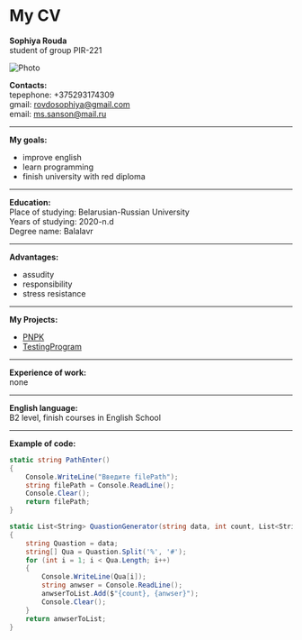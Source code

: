 # My CV

**Sophiya Rouda**  
student of group PIR-221

<image src="images/photo.jpg" alt="Photo">

**Contacts:**  
tepephone: +375293174309  
gmail: [rovdosophiya@gmail.com](mailto:rovdosophiya@gmail.com)  
email: [ms.sanson@mail.ru](https://e.mail.ru/inbox/?app_id_mytracker=58519&authid=lslfgkgt.0gs&back=1%2C1&dwhsplit=s10273.b1ss12743s&from=login%2Cnavi%2Cnavi&x-login-auth=1&afterReload=1)

---

**My goals:**

- improve english
- learn programming
- finish university with red diploma

---

**Education:**  
 Place of studying: Belarusian-Russian University  
 Years of studying: 2020-n.d  
 Degree name: Balalavr

---

**Advantages:**

- assudity
- responsibility
- stress resistance

---

**My Projects:**

- [PNPK](https://github.com/RovdoSophiya/Lab_rab8_PNPK)
- [TestingProgram](https://github.com/RovdoSophiya/TestingProgram)

---

**Experience of work:**  
none

---

**English language:**  
B2 level, finish courses in English School

---

**Example of code:**

```csharp
static string PathEnter()
{
    Console.WriteLine("Введите filePath");
    string filePath = Console.ReadLine();
    Console.Clear();
    return filePath;
}

static List<String> QuastionGenerator(string data, int count, List<String> anwserToList)
{
    string Quastion = data;
    string[] Qua = Quastion.Split('%', '#');
    for (int i = 1; i < Qua.Length; i++)
    {
        Console.WriteLine(Qua[i]);
        string anwser = Console.ReadLine();
        anwserToList.Add($"{count}, {anwser}");
        Console.Clear();
    }
    return anwserToList;
}
```
